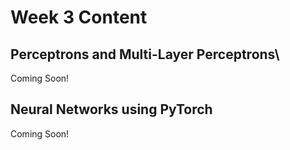 # Week 3 Content
## Perceptrons and Multi-Layer Perceptrons\
Coming Soon!

## Neural Networks using PyTorch
Coming Soon!
